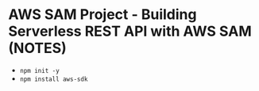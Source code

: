 # AWS SAM Project - Building Serverless REST API with AWS SAM (NOTES)

- `npm init -y`
- `npm install aws-sdk`